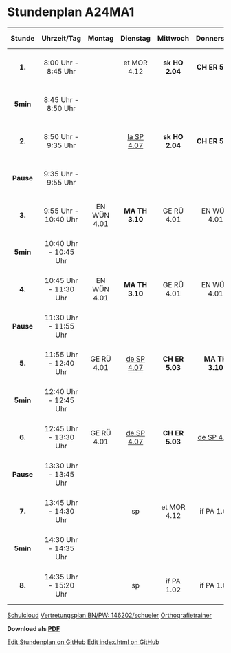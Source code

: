 # Stundenplan A24MA1

Stunde|Uhrzeit/Tag|Montag|Dienstag|Mittwoch|Donnerstag|Freitag|Hitze-Zeiten|Hitze-Stunden
:-:|:-:|:-:|:-:|:-:|:-:|:-:|-:|-:
**1.**|8:00 Uhr - 8:45 Uhr||et MOR 4.12|**sk HO 2.04**|**CH ER 5.03**|**MA TH 3.10**|8:00 Uhr - 8:35 Uhr|1.
**5min**|8:45 Uhr - 8:50 Uhr||||||8:35 Uhr - 8:40 Uhr|5min
**2.**|8:50 Uhr - 9:35 Uhr||[la SP 4.07](https://navigium.de/latein-woerterbuch.html)|**sk HO 2.04**|**CH ER 5.03**|**MA TH 3.10**|8:40 Uhr - 9:15 Uhr|2.
**Pause**|9:35 Uhr - 9:55 Uhr||||||9:15 Uhr - 9:20 Uhr|5min
**3.**|9:55 Uhr - 10:40 Uhr|EN WÜN 4.01|**MA TH 3.10**|GE RÜ 4.01|EN WÜN 4.01|mu DA 5.01|9:20 Uhr - 9:55 Uhr|3.
**5min**|10:40 Uhr - 10:45 Uhr||||||9:55 Uhr - 10:10 Uhr|Pause
**4.**|10:45 Uhr - 11:30 Uhr|EN WÜN 4.01|**MA TH 3.10**|GE RÜ 4.01|EN WÜN 4.01|mu DA 5.01|10:10 Uhr - 10:45 Uhr|4.
**Pause**|11:30 Uhr - 11:55 Uhr||||||10:45 Uhr - 10:50 Uhr|5min
**5.**|11:55 Uhr - 12:40 Uhr|GE RÜ 4.01|[de SP 4.07](https://orthografietrainer.net/schueler/index.php)|**CH ER 5.03**|**MA TH 3.10**|[la SP 4.07](https://navigium.de/latein-woerterbuch.html)|10:50 Uhr - 11:25 Uhr|5.
**5min**|12:40 Uhr - 12:45 Uhr||||||11:25 Uhr - 11:45 Uhr|Pause
**6.**|12:45 Uhr - 13:30 Uhr|GE RÜ 4.01|[de SP 4.07](https://orthografietrainer.net/schueler/index.php)|**CH ER 5.03**|[de SP 4.07](https://orthografietrainer.net/schueler/index.php)|[la SP 4.07](https://navigium.de/latein-woerterbuch.html)|11:45 Uhr - 12:20 Uhr|6.
**Pause**|13:30 Uhr - 13:45 Uhr||||||12:20 Uhr - 12:25 Uhr|5min
**7.**|13:45 Uhr - 14:30 Uhr||sp|et MOR 4.12|if PA 1.02||12:25 Uhr - 12:55 Uhr|7.
**5min**|14:30 Uhr - 14:35 Uhr||||||12:55 Uhr - 13:00 Uhr|5min
**8.**|14:35 Uhr - 15:20 Uhr||sp|if PA 1.02|if PA 1.02||13:00 Uhr - 13:30 Uhr|8.

<!---
[Aktuelle Kalender-Wochen-Nummer](https://aktuelle-kalenderwoche.org)
-->
[Schulcloud](https://www.schulportal-thueringen.de/cas/login?service=https%3A%2F%2Fschulcloud-thueringen.de%2Ftsp-login)
[Vertretungsplan BN/PW: 146202/schueler](https://dsbmobile.de)
[Orthografietrainer](https://orthografietrainer.net/schueler/index.php)

<!---
## Kalender

Ferien|Datum|Wochentag|Ereignis
-|-|:-:|-:
**Sommerferien**|**16.07.2022-28.08.2022**|**Sa-So**|**Ferien**
<br>
-->
**Download als [PDF](/pdf)**


[Edit Stundenplan on GitHub](https://github.com/Zoey2936/Stundenplan/edit/main/files/Stundenplan.md)
[Edit index.html on GitHub](https://github.com/Zoey2936/Stundenplan/edit/main/index.html)
